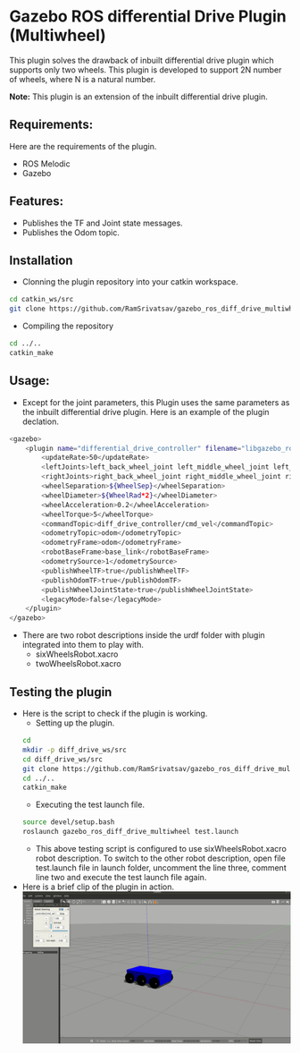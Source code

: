 # Gazebo ROS differential Drive Plugin (Multiwheel)
This plugin solves the drawback of inbuilt differential drive plugin which supports only two wheels.
This plugin is developed to support 2N number of wheels, where N is a natural number.

**Note:** This plugin is an extension of the inbuilt differential drive plugin.

## Requirements:
Here are the requirements of the plugin.
* ROS Melodic
* Gazebo

## Features:
* Publishes the TF and Joint state messages.
* Publishes the Odom topic.

## Installation
* Clonning the plugin repository into your catkin workspace.
```bash
cd catkin_ws/src
git clone https://github.com/RamSrivatsav/gazebo_ros_diff_drive_multiwheel.git
```
* Compiling the repository
```bash
cd ../..
catkin_make
```

## Usage:
* Except for the joint parameters, this Plugin uses the same parameters as the inbuilt differential drive plugin. Here is an example of the plugin declation.
```bash
<gazebo>
    <plugin name="differential_drive_controller" filename="libgazebo_ros_diff_drive_multiwheel.so">
        <updateRate>50</updateRate>
        <leftJoints>left_back_wheel_joint left_middle_wheel_joint left_front_wheel_joint</leftJoints>
        <rightJoints>right_back_wheel_joint right_middle_wheel_joint right_front_wheel_joint</rightJoints>
        <wheelSeparation>${WheelSep}</wheelSeparation>
        <wheelDiameter>${WheelRad*2}</wheelDiameter>
        <wheelAcceleration>0.2</wheelAcceleration>
        <wheelTorque>5</wheelTorque>
        <commandTopic>diff_drive_controller/cmd_vel</commandTopic>
        <odometryTopic>odom</odometryTopic>
        <odometryFrame>odom</odometryFrame>
        <robotBaseFrame>base_link</robotBaseFrame>
        <odometrySource>1</odometrySource>
        <publishWheelTF>true</publishWheelTF>
        <publishOdomTF>true</publishOdomTF>
        <publishWheelJointState>true</publishWheelJointState>
        <legacyMode>false</legacyMode>
    </plugin>
</gazebo>
```
* There are two robot descriptions inside the urdf folder with plugin integrated into them to play with.
    * sixWheelsRobot.xacro
    * twoWheelsRobot.xacro

## Testing the plugin
* Here is the script to check if the plugin is working.
    * Setting up the plugin.
    ```bash
    cd
    mkdir -p diff_drive_ws/src
    cd diff_drive_ws/src
    git clone https://github.com/RamSrivatsav/gazebo_ros_diff_drive_multiwheel.git
    cd ../..
    catkin_make
    ```
    * Executing the test launch file.
    ```bash
    source devel/setup.bash
    roslaunch gazebo_ros_diff_drive_multiwheel test.launch
    ```
    * This above testing script is configured to use sixWheelsRobot.xacro robot description. To switch to the other robot description, open file test.launch file in launch folder, uncomment the line three, comment line two and execute the test launch file again.
* Here is a brief clip of the plugin in action.
![](output_gif.gif)